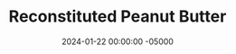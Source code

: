 ---
layout: post
title:  "Reconstituted Peanut Butter"
date:   2024-01-22 00:00:00 -05000
categories: 
- Recipes
- Meme Recipes
permalink: /recipes/reconstituted-peanut-butter
image: /assets/Food/Meme/PB/pb.jpg
ing: reconstitutedpb-ing
facts: reconstitutedpb-facts
Prep: 2
Rest: 
Cook: 
Source1: 
Source2: 
whisk: https://s.samsungfood.com/h3qkZ
tags: 
- olive oil
- pb2
- peanut flour
- homemade peanut butter
- 2 ingredient
- two ingredient
Description: Have you ever needed peanut butter but not had any? PB2 is peanut butter with the fat removed, so why not just add it back in? This is the ratio of peanut flour to oil to make peanut butter, matching the nutrition facts of real peanut butter as close as possible. I use extra virgin olive oil, as it's one of the healthiest fat sources, but other oils should work as well.
Instructions: 
- In a small bowl, mix together PB2 and oil. Use this peanut butter any way you'd like. It has the consistency of natural peanut butter, with a subtle extra virgin olive oil taste
---